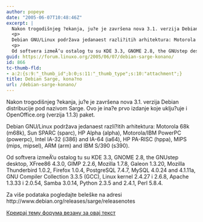 ```yaml
---
author: popeye
date: "2005-06-07T10:48:46Z"
excerpt: |
  Nakon trogodišnjeg ?ekanja, ju?e je završena nova 3.1. verzija Debian distribucije pod nazivom Sarge. Ovo je ina?e prvo izdanje koje uklju?uje i OpenOffice.org (verzija 1.1.3) paket.<br />
  <p>
  Debian GNU/Linux podržava jedanaest razli?itih arhitektura: Motorola 68k (m68k), Sun SPARC (sparc), HP Alpha (alpha), Motorola/IBM PowerPC (powerpc), Intel IA-32 (i386) and IA-64 (ia64), HP PA-RISC (hppa), MIPS (mips, mipsel), ARM (arm) and IBM S/390 (s390).</p>
  <p>
  Od softvera izmeÄ‘u ostalog tu su KDE 3.3, GNOME 2.8, the GNUstep desktop, XFree86 4.3.0, GIMP 2.2.6, Mozilla 1.7.8, Galeon 1.3.20, Mozilla Thunderbird 1.0.2, Firefox 1.0.4, PostgreSQL 7.4.7, MySQL 4.0.24 and 4.1.11a, GNU Compiler Collection 3.3.5 (GCC), Linux kernel  2.4.27 i 2.6.8, Apache 1.3.33 i 2.0.54, Samba 3.0.14, Python 2.3.5 and 2.4.1, Perl 5.8.4.</p>
guid: https://forum.linuxo.org/2005/06/07/debian-sarge-konano/
id: 866
tc-thumb-fld:
- a:2:{s:9:"_thumb_id";b:0;s:11:"_thumb_type";s:10:"attachment";}
title: Debian Sarge, kona?no
url: /debian-sarge-konano/
---
```

Nakon trogodišnjeg ?ekanja, ju?e je završena nova 3.1. verzija Debian distribucije pod nazivom Sarge. Ovo je ina?e prvo izdanje koje uklju?uje i OpenOffice.org (verzija 1.1.3) paket.

Debian GNU/Linux podržava jedanaest razli?itih arhitektura: Motorola 68k (m68k), Sun SPARC (sparc), HP Alpha (alpha), Motorola/IBM PowerPC (powerpc), Intel IA-32 (i386) and IA-64 (ia64), HP PA-RISC (hppa), MIPS (mips, mipsel), ARM (arm) and IBM S/390 (s390).

Od softvera izmeÄ‘u ostalog tu su KDE 3.3, GNOME 2.8, the GNUstep desktop, XFree86 4.3.0, GIMP 2.2.6, Mozilla 1.7.8, Galeon 1.3.20, Mozilla Thunderbird 1.0.2, Firefox 1.0.4, PostgreSQL 7.4.7, MySQL 4.0.24 and 4.1.11a, GNU Compiler Collection 3.3.5 (GCC), Linux kernel 2.4.27 i 2.6.8, Apache 1.3.33 i 2.0.54, Samba 3.0.14, Python 2.3.5 and 2.4.1, Perl 5.8.4.

<!--break-->Za više podataka pogledajte beleške na adresi http://www.debian.org/releases/sarge/releasenotes

[Креирај тему форума везану за овај текст](https://linuxo.org/nova-tema-na-forumu/?se_pid=866)